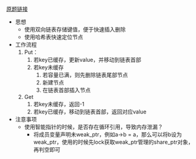 [原题链接](https://leetcode.cn/problems/lru-cache/description/)
- 思想
  - 使用双向链表存储键值，便于快速插入删除
  - 使用哈希表快速定位节点
- 工作流程
  1. Put：
     1. 若key已缓存，更新value，并移动到链表首部
     2. 若key未缓存
        1. 若容量已满，则先删除链表尾部节点
        2. 新建节点
        3. 在链表首部插入节点
  2. Get
     1. 若key未缓存，返回-1
     2. 若key已缓存，移动到链表首部，返回对应value
- 注意事项
  - 使用智能指针的时候，是否存在循环引用，导致内存泄漏？
    - 将成员变量声明未weak_ptr，例如a->b = a，那么可以将b设为weak_ptr，使用的时候先lock获取weak_ptr管理的share_ptr对象，再判空即可